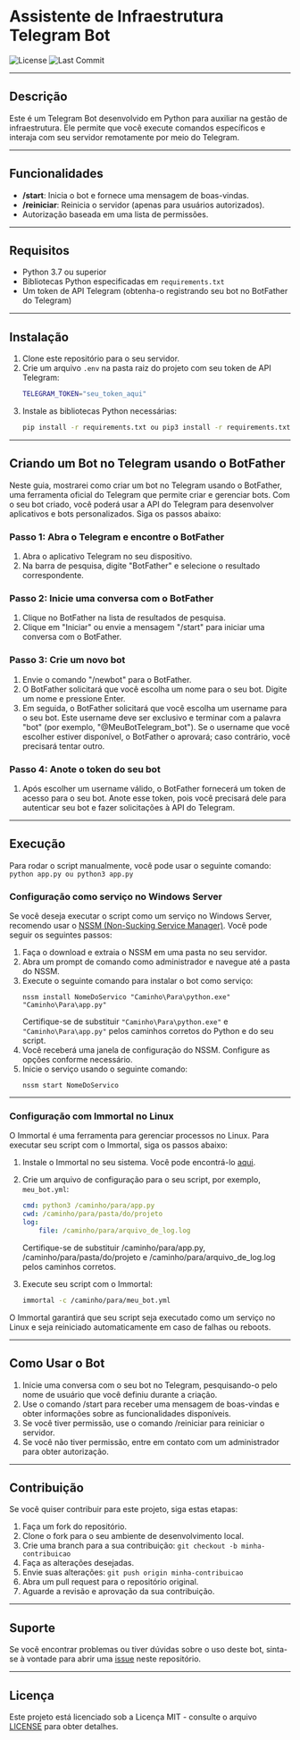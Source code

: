 # Assistente de Infraestrutura Telegram Bot

![License](https://img.shields.io/github/license/DaviAntonaji/python-telegram-bot-reboot?style=flat-square)
![Last Commit](https://img.shields.io/github/last-commit/DaviAntonaji/python-telegram-bot-reboot?style=flat-square)

---

## Descrição
Este é um Telegram Bot desenvolvido em Python para auxiliar na gestão de infraestrutura. Ele permite que você execute comandos específicos e interaja com seu servidor remotamente por meio do Telegram.

---

## Funcionalidades
- **/start**: Inicia o bot e fornece uma mensagem de boas-vindas.
- **/reiniciar**: Reinicia o servidor (apenas para usuários autorizados).
- Autorização baseada em uma lista de permissões.

---

## Requisitos
- Python 3.7 ou superior
- Bibliotecas Python especificadas em `requirements.txt`
- Um token de API Telegram (obtenha-o registrando seu bot no BotFather do Telegram)

---

## Instalação
1. Clone este repositório para o seu servidor.
2. Crie um arquivo `.env` na pasta raiz do projeto com seu token de API Telegram:
    ```bash
    TELEGRAM_TOKEN="seu_token_aqui"
    ```
3. Instale as bibliotecas Python necessárias:
    ```bash
    pip install -r requirements.txt ou pip3 install -r requirements.txt

    ```

---

## Criando um Bot no Telegram usando o BotFather

Neste guia, mostrarei como criar um bot no Telegram usando o BotFather, uma ferramenta oficial do Telegram que permite criar e gerenciar bots. Com o seu bot criado, você poderá usar a API do Telegram para desenvolver aplicativos e bots personalizados. Siga os passos abaixo:

### Passo 1: Abra o Telegram e encontre o BotFather

1. Abra o aplicativo Telegram no seu dispositivo.
2. Na barra de pesquisa, digite "BotFather" e selecione o resultado correspondente.

### Passo 2: Inicie uma conversa com o BotFather

1. Clique no BotFather na lista de resultados de pesquisa.
2. Clique em "Iniciar" ou envie a mensagem "/start" para iniciar uma conversa com o BotFather.

### Passo 3: Crie um novo bot

1. Envie o comando "/newbot" para o BotFather.
2. O BotFather solicitará que você escolha um nome para o seu bot. Digite um nome e pressione Enter.
3. Em seguida, o BotFather solicitará que você escolha um username para o seu bot. Este username deve ser exclusivo e terminar com a palavra "bot" (por exemplo, "@MeuBotTelegram_bot"). Se o username que você escolher estiver disponível, o BotFather o aprovará; caso contrário, você precisará tentar outro.

### Passo 4: Anote o token do seu bot

1. Após escolher um username válido, o BotFather fornecerá um token de acesso para o seu 
bot. Anote esse token, pois você precisará dele para autenticar seu bot e fazer solicitações à API do Telegram.

---

## Execução
Para rodar o script manualmente, você pode usar o seguinte comando:
    ```
    python app.py ou python3 app.py
    ```


### Configuração como serviço no Windows Server
Se você deseja executar o script como um serviço no Windows Server, recomendo usar o [NSSM (Non-Sucking Service Manager)](https://nssm.cc/). Você pode seguir os seguintes passos:

1. Faça o download e extraia o NSSM em uma pasta no seu servidor.
2. Abra um prompt de comando como administrador e navegue até a pasta do NSSM.
3. Execute o seguinte comando para instalar o bot como serviço:
    ```console
    nssm install NomeDoServico "Caminho\Para\python.exe" "Caminho\Para\app.py"
    ```
    Certifique-se de substituir `"Caminho\Para\python.exe"` e `"Caminho\Para\app.py"` pelos caminhos corretos do Python e do seu script.
4. Você receberá uma janela de configuração do NSSM. Configure as opções conforme necessário.
5. Inicie o serviço usando o seguinte comando:
    ```console
    nssm start NomeDoServico
    ```

---

### Configuração com Immortal no Linux
O Immortal é uma ferramenta para gerenciar processos no Linux. Para executar seu script com o Immortal, siga os passos abaixo:

1. Instale o Immortal no seu sistema. Você pode encontrá-lo [aqui](https://immortal.run/).
2. Crie um arquivo de configuração para o seu script, por exemplo, `meu_bot.yml`:
    ```yaml
    cmd: python3 /caminho/para/app.py
    cwd: /caminho/para/pasta/do/projeto
    log:
        file: /caminho/para/arquivo_de_log.log
    ```
    Certifique-se de substituir /caminho/para/app.py, /caminho/para/pasta/do/projeto e /caminho/para/arquivo_de_log.log pelos caminhos corretos.
3. Execute seu script com o Immortal:

    ```bash
    immortal -c /caminho/para/meu_bot.yml
    ```

O Immortal garantirá que seu script seja executado como um serviço no Linux e seja reiniciado automaticamente em caso de falhas ou reboots.

---

## Como Usar o Bot
1. Inicie uma conversa com o seu bot no Telegram, pesquisando-o pelo nome de usuário que você definiu durante a criação.
2. Use o comando /start para receber uma mensagem de boas-vindas e obter informações sobre as funcionalidades disponíveis.
3. Se você tiver permissão, use o comando /reiniciar para reiniciar o servidor.
4. Se você não tiver permissão, entre em contato com um administrador para obter autorização.

---

## Contribuição
Se você quiser contribuir para este projeto, siga estas etapas:

1. Faça um fork do repositório.
2. Clone o fork para o seu ambiente de desenvolvimento local.
3. Crie uma branch para a sua contribuição: `git checkout -b minha-contribuicao`
4. Faça as alterações desejadas.
5. Envie suas alterações: `git push origin minha-contribuicao`
6. Abra um pull request para o repositório original.
7. Aguarde a revisão e aprovação da sua contribuição.

---

## Suporte
Se você encontrar problemas ou tiver dúvidas sobre o uso deste bot, sinta-se à vontade para abrir uma [issue](https://github.com/DaviAntonaji/python-telegram-bot-reboot/issues) neste repositório.

---

## Licença
Este projeto está licenciado sob a Licença MIT - consulte o arquivo [LICENSE](LICENSE) para obter detalhes.

